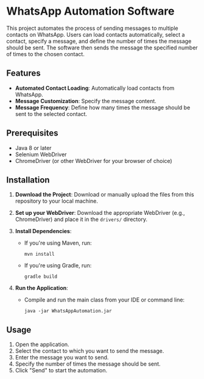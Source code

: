 # WhatsApp Automation Software

This project automates the process of sending messages to multiple contacts on WhatsApp. Users can load contacts automatically, select a contact, specify a message, and define the number of times the message should be sent. The software then sends the message the specified number of times to the chosen contact.

## Features
- **Automated Contact Loading**: Automatically load contacts from WhatsApp.
- **Message Customization**: Specify the message content.
- **Message Frequency**: Define how many times the message should be sent to the selected contact.

## Prerequisites
- Java 8 or later
- Selenium WebDriver
- ChromeDriver (or other WebDriver for your browser of choice)
  
## Installation

1. **Download the Project**:
   Download or manually upload the files from this repository to your local machine.

2. **Set up your WebDriver**:
   Download the appropriate WebDriver (e.g., ChromeDriver) and place it in the `drivers/` directory.

3. **Install Dependencies**:
   - If you're using Maven, run:
     ```
     mvn install

   - If you're using Gradle, run:
     ```
     gradle build
     ```

4. **Run the Application**:
   - Compile and run the main class from your IDE or command line:
     ```
     java -jar WhatsAppAutomation.jar
     ```

## Usage
1. Open the application.
2. Select the contact to which you want to send the message.
3. Enter the message you want to send.
4. Specify the number of times the message should be sent.
5. Click "Send" to start the automation.

